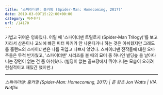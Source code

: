 ```yaml
---
title: '스파이더맨: 홈커밍 (Spider-Man: Homecoming, 2017)'
date: 2019-03-09T15:22:00+00:00
category: 마주한다
url: /14170
---
```


가볍고 귀여운 영화였다. 어릴 때 '스파이더맨 트릴로지 (Spider-Man Trilogy)'를 보고 자라서 삼촌이나 고뇌에 빠진 피터 파커가 안 나온다거나 하는 것은 아쉬웠지만 그래도 톰 홀랜드의 스파이더맨은 나름 귀엽고 나쁘지 않았다. 스파이더맨 전작들에 대한 오마주들은 무척 반가웠고, '스파이더맨' 시리즈를 볼 때의 묘미 중 하나인 빌딩숲 을 날아다니는 장면이 없는 건 좀 아쉬웠다. (빌딩이 없는 골프장에서 뛰어다니는 모습이 오히려 현실적이고 재밌긴 했지만.)

---

_스파이더맨: 홈커밍 (Spider-Man: Homecoming, 2017) | 존 왓츠 Jon Watts | VIA Netflix_
